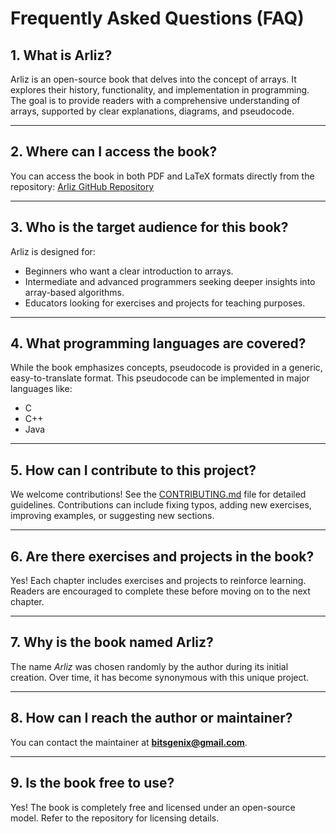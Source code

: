 # Frequently Asked Questions (FAQ)

## 1. What is **Arliz**?

Arliz is an open-source book that delves into the concept of arrays. It explores their history, functionality, and implementation in programming. The goal is to provide readers with a comprehensive understanding of arrays, supported by clear explanations, diagrams, and pseudocode.

---

## 2. Where can I access the book?

You can access the book in both PDF and LaTeX formats directly from the repository:
[Arliz GitHub Repository](https://github.com/m-mdy-m/Arliz)

---

## 3. Who is the target audience for this book?

Arliz is designed for:

- Beginners who want a clear introduction to arrays.
- Intermediate and advanced programmers seeking deeper insights into array-based algorithms.
- Educators looking for exercises and projects for teaching purposes.

---

## 4. What programming languages are covered?

While the book emphasizes concepts, pseudocode is provided in a generic, easy-to-translate format. This pseudocode can be implemented in major languages like:

- C
- C++
- Java

---

## 5. How can I contribute to this project?

We welcome contributions! See the [CONTRIBUTING.md](./CONTRIBUTING.md) file for detailed guidelines. Contributions can include fixing typos, adding new exercises, improving examples, or suggesting new sections.

---

## 6. Are there exercises and projects in the book?

Yes! Each chapter includes exercises and projects to reinforce learning. Readers are encouraged to complete these before moving on to the next chapter.

---

## 7. Why is the book named **Arliz**?

The name _Arliz_ was chosen randomly by the author during its initial creation. Over time, it has become synonymous with this unique project.

---

## 8. How can I reach the author or maintainer?

You can contact the maintainer at **bitsgenix@gmail.com**.

---

## 9. Is the book free to use?

Yes! The book is completely free and licensed under an open-source model. Refer to the repository for licensing details.